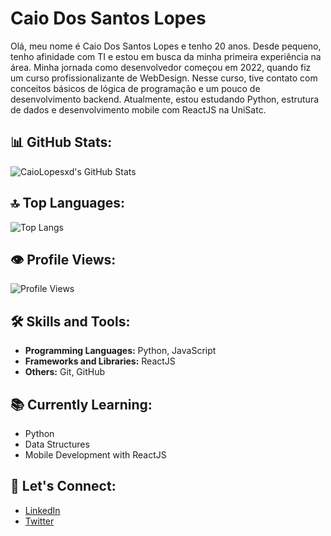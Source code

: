 # Caio Dos Santos Lopes

 Olá, meu nome é Caio Dos Santos Lopes e tenho 20 anos. Desde pequeno, tenho afinidade com TI e estou em busca da minha primeira experiência na área. Minha jornada como desenvolvedor começou em 2022, quando fiz um curso profissionalizante de WebDesign. Nesse curso, tive contato com conceitos básicos de lógica de programação e um pouco de desenvolvimento backend. Atualmente, estou estudando Python, estrutura de dados e desenvolvimento mobile com ReactJS na UniSatc.

## 📊 GitHub Stats:
![CaioLopesxd's GitHub Stats](https://github-readme-stats.vercel.app/api?username=CaioLopesxd&theme=gotham&show_icons=true&hide_border=false&count_private=true)

## 🔝 Top Languages:
![Top Langs](https://github-readme-stats.vercel.app/api/top-langs/?username=CaioLopesxd&theme=gotham&layout=compact&hide_border=false)

## 👁️ Profile Views:
![Profile Views](https://komarev.com/ghpvc/?username=CaioLopesxd&color=blue&style=flat)

## 🛠️ Skills and Tools:
- **Programming Languages:** Python, JavaScript
- **Frameworks and Libraries:** ReactJS
- **Others:** Git, GitHub

## 📚 Currently Learning:
- Python
- Data Structures
- Mobile Development with ReactJS

## 💬 Let's Connect:
- [LinkedIn](https://www.linkedin.com/in/caio-dos-santos-lopes/)
- [Twitter](https://twitter.com/CaioLopesxd)

